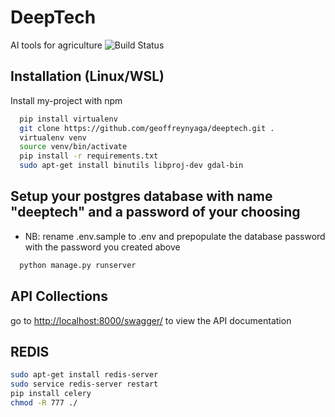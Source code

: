 # DeepTech

AI tools for agriculture
![Build Status](https://github.com/geoffreynyaga/deeptech/workflows/Deeptech%20CI/badge.svg)

## Installation (Linux/WSL)

Install my-project with npm

```bash
  pip install virtualenv
  git clone https://github.com/geoffreynyaga/deeptech.git .
  virtualenv venv
  source venv/bin/activate
  pip install -r requirements.txt
  sudo apt-get install binutils libproj-dev gdal-bin 

```

## Setup your postgres database with name  "deeptech" and a password of your choosing

- NB:  rename .env.sample to .env and prepopulate the database password with the password you created above

```bash
  python manage.py runserver
```

## API Collections

go to  <http://localhost:8000/swagger/> to view the API documentation

## REDIS

``` bash
sudo apt-get install redis-server
sudo service redis-server restart
pip install celery
chmod -R 777 ./

```
